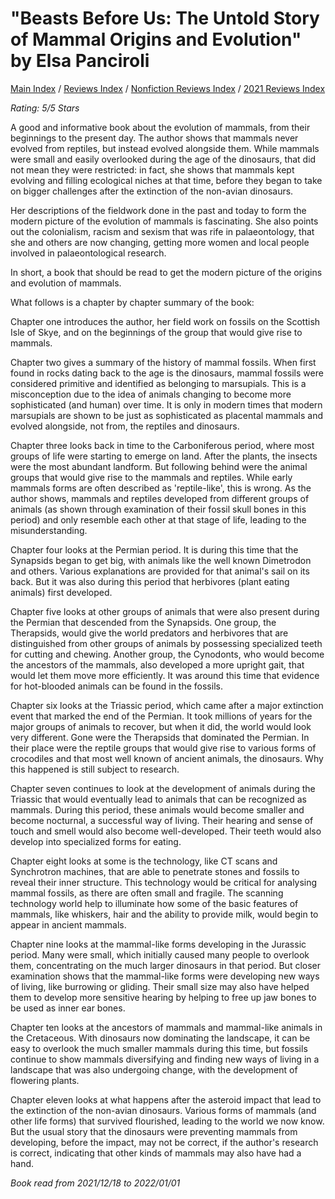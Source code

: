 # "Beasts Before Us: The Untold Story of Mammal Origins and Evolution" by Elsa Panciroli

[Main Index](../../../README.md) / [Reviews Index](../../README.md) / [Nonfiction Reviews Index](../README.md) / [2021 Reviews Index](README.md)

*Rating: 5/5 Stars*

A good and informative book about the evolution of mammals, from their beginnings to the present day. The author shows that mammals never evolved from reptiles, but instead evolved alongside them. While mammals were small and easily overlooked during the age of the dinosaurs, that did not mean they were restricted: in fact, she shows that mammals kept evolving and filling ecological niches at that time, before they began to take on bigger challenges after the extinction of the non-avian dinosaurs.

Her descriptions of the fieldwork done in the past and today to form the modern picture of the evolution of mammals is fascinating. She also points out the colonialism, racism and sexism that was rife in palaeontology, that she and others are now changing, getting more women and local people involved in palaeontological research.

In short, a book that should be read to get the modern picture of the origins and evolution of mammals.

What follows is a chapter by chapter summary of the book:

Chapter one introduces the author, her field work on fossils on the Scottish Isle of Skye, and on the beginnings of the group that would give rise to mammals.

Chapter two gives a summary of the history of mammal fossils. When first found in rocks dating back to the age is the dinosaurs, mammal fossils were considered primitive and identified as belonging to marsupials. This is a misconception due to the idea of animals changing to become more sophisticated (and human) over time. It is only in modern times that modern marsupials are shown to be just as sophisticated as placental mammals and evolved alongside, not from, the reptiles and dinosaurs.

Chapter three looks back in time to the Carboniferous period, where most groups of life were starting to emerge on land. After the plants, the insects were the most abundant landform. But following behind were the animal groups that would give rise to the mammals and reptiles. While early mammals forms are often described as 'reptile-like', this is wrong. As the author shows, mammals and reptiles developed from different groups of animals (as shown through examination of their fossil skull bones in this period) and only resemble each other at that stage of life, leading to the misunderstanding.

Chapter four looks at the Permian period. It is during this time that the Synapsids began to get big, with animals like the well known Dimetrodon and others. Various explanations are provided for that animal's sail on its back. But it was also during this period that herbivores (plant eating animals) first developed.

Chapter five looks at other groups of animals that were also present during the Permian that descended from the Synapsids. One group, the Therapsids, would give the world predators and herbivores that are distinguished from other groups of animals by possessing specialized teeth for cutting and chewing. Another group, the Cynodonts, who would become the ancestors of the mammals, also developed a more upright gait, that would let them move more efficiently. It was around this time that evidence for hot-blooded animals can be found in the fossils.

Chapter six looks at the Triassic period, which came after a major extinction event that marked the end of the Permian. It took millions of years for the major groups of animals to recover, but when it did, the world would look very different. Gone were the Therapsids that dominated the Permian. In their place were the reptile groups that would give rise to various forms of crocodiles and that most well known of ancient animals, the dinosaurs. Why this happened is still subject to research.

Chapter seven continues to look at the development of animals during the Triassic that would eventually lead to animals that can be recognized as mammals. During this period, these animals would become smaller and become nocturnal, a successful way of living. Their hearing and sense of touch and smell would also become well-developed. Their teeth would also develop into specialized forms for eating.

Chapter eight looks at some is the technology, like CT scans and Synchrotron machines, that are able to penetrate stones and fossils to reveal their inner structure. This technology would be critical for analysing mammal fossils, as there are often small and fragile. The scanning technology world help to illuminate how some of the basic features of mammals, like whiskers, hair and the ability to provide milk, would begin to appear in ancient mammals.

Chapter nine looks at the mammal-like forms developing in the Jurassic period. Many were small, which initially caused many people to overlook them, concentrating on the much larger dinosaurs in that period. But closer examination shows that the mammal-like forms were developing new ways of living, like burrowing or gliding. Their small size may also have helped them to develop more sensitive hearing by helping to free up jaw bones to be used as inner ear bones.

Chapter ten looks at the ancestors of mammals and mammal-like animals in the Cretaceous. With dinosaurs now dominating the landscape, it can be easy to overlook the much smaller mammals during this time, but fossils continue to show mammals diversifying and finding new ways of living in a landscape that was also undergoing change, with the development of flowering plants.

Chapter eleven looks at what happens after the asteroid impact that lead to the extinction of the non-avian dinosaurs. Various forms of mammals (and other life forms) that survived flourished, leading to the world we now know. But the usual story that the dinosaurs were preventing mammals from developing, before the impact, may not be correct, if the author's research is correct, indicating that other kinds of mammals may also have had a hand.

*Book read from 2021/12/18 to 2022/01/01*
